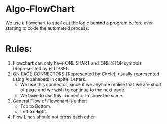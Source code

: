 # Algo-FlowChart
We use a flowchart to spell out the logic behind a program before ever starting to code the automated process.

# Rules:
1. Flowchart can only have ONE START and ONE STOP symbols (Represented by ELLIPSE).
2. [ON PAGE CONNECTORS](https://github.com/atindra305/Algo-FlowChart/blob/master/Basic_Circle%20-%202.png) (Represented by Circle), usually represented using Alpahabets in capital Letters.
    - We use this connector, since if we anytime realise that we are short of page and we wish to continue to the next page.
    - We have to use this connector to show the same.
3. General Flow of Flowchart is either:
    - Top to Bottom.
    - Left to Right.
4. Flow Lines should not cross each other
